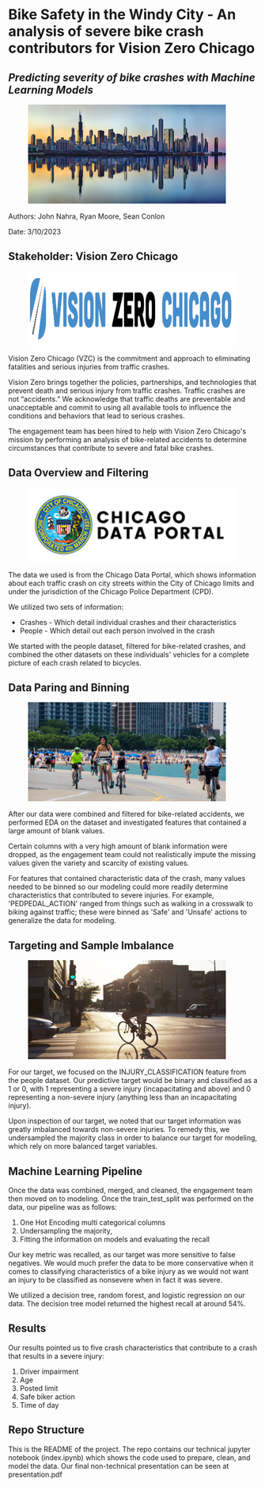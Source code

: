 # Bike Safety in the Windy City - An analysis of severe bike crash contributors for Vision Zero Chicago

## *Predicting severity of bike crashes with Machine Learning Models*

<figure>
    <img src="Illustrations/chicago-skyline.jpg"
         alt="Chicago Skyline"
         width="400"
         height="200">
</figure>

Authors: John Nahra, Ryan Moore, Sean Conlon

Date: 3/10/2023

## Stakeholder: Vision Zero Chicago

<figure>
    <img src="Illustrations/vision_zero.png"
         alt="Vision Zero"
         width="450"
         height="150">
</figure>

Vision Zero Chicago (VZC) is the commitment and approach to eliminating fatalities and serious injuries from traffic crashes.

Vision Zero brings together the policies, partnerships, and technologies that prevent death and serious injury from traffic crashes. Traffic crashes are not “accidents.” We acknowledge that traffic deaths are preventable and unacceptable and commit to using all available tools to influence the conditions and behaviors that lead to serious crashes.

The engagement team has been hired to help with Vision Zero Chicago's mission by performing an analysis of bike-related accidents to determine circumstances that contribute to severe and fatal bike crashes.

## Data Overview and Filtering

<figure>
    <img src="Illustrations/chicago_data"
         alt="Vision Zero"
         width="450"
         height="150">
</figure>

The data we used is from the Chicago Data Portal, which shows information about each traffic crash on city streets within the City of Chicago limits and under the jurisdiction of the Chicago Police Department (CPD).

We utilized two sets of information:

- Crashes - Which detail individual crashes and their characteristics
- People - Which detail out each person involved in the crash

We started with the people dataset, filtered for bike-related crashes, and combined the other datasets on these individuals' vehicles for a complete picture of each crash related to bicycles.

## Data Paring and Binning

<figure>
    <img src="Illustrations/bikes_lake.jpg"
         alt="Data Paring"
         width="400"
         height="200">
</figure>

After our data were combined and filtered for bike-related accidents, we performed EDA on the dataset and investigated features that contained a large amount of blank values.

Certain columns with a very high amount of blank information were dropped, as the engagement team could not realistically impute the missing values given the variety and scarcity of existing values.

For features that contained characteristic data of the crash, many values needed to be binned so our modeling could more readily determine characteristics that contributed to severe injuries. For example, 'PEDPEDAL_ACTION' ranged from things such as walking in a crosswalk to biking against traffic; these were binned as 'Safe' and 'Unsafe' actions to generalize the data for modeling.

## Targeting and Sample Imbalance

<figure>
    <img src="Illustrations/bikes_chicago_morning.jpeg"
         alt="Vision Zero"
         width="400"
         height="200">
</figure>

For our target, we focused on the INJURY_CLASSIFICATION feature from the people dataset. Our predictive target would be binary and classified as a 1 or 0, with 1 representing a severe injury (incapacitating and above) and 0 representing a non-severe injury (anything less than an incapacitating injury).

Upon inspection of our target, we noted that our target information was greatly imbalanced towards non-severe injuries. To remedy this, we undersampled the majority class in order to balance our target for modeling, which rely on more balanced target variables.

## Machine Learning Pipeline

Once the data was combined, merged, and cleaned, the engagement team then moved on to modeling. Once the train_test_split was performed on the data, our pipeline was as follows:

1. One Hot Encoding multi categorical columns
3. Undersampling the majority,
4. Fitting the information on models and evaluating the recall

Our key metric was recalled, as our target was more sensitive to false negatives. We would much prefer the data to be more conservative when it comes to classifying characteristics of a bike injury as we would not want an injury to be classified as nonsevere when in fact it was severe.

We utilized a decision tree, random forest, and logistic regression on our data. The decision tree model returned the highest recall at around 54%.

## Results

Our results pointed us to five crash characteristics that contribute to a crash that results in a severe injury:

1. Driver impairment
2. Age
3. Posted limit
4. Safe biker action
5. Time of day

## Repo Structure

This is the README of the project. The repo contains our technical jupyter notebook (index.ipynb) which shows the code used to prepare, clean, and model the data. Our final non-technical presentation can be seen at presentation.pdf





























